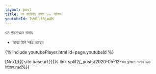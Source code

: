 ```yaml
---
layout: post
title: ওম মহাধনায় নামায ১০৮ টাইমস
youtubeId: 7wWllf6joAM
---
```

 
 
 ওম পারমাত্মনে নামায  
 
 -  আত্মা যিনি সর্বত্র আছেন 
 
  
 
  
 
 
 
 
 
 


{% include youtubePlayer.html id=page.youtubeId %}
 
[Next]({{ site.baseurl }}{% link  split2/_posts/2020-05-13-ওম ব্রাহ্মনে নামায ১০৮ টাইমস.md%})
 
